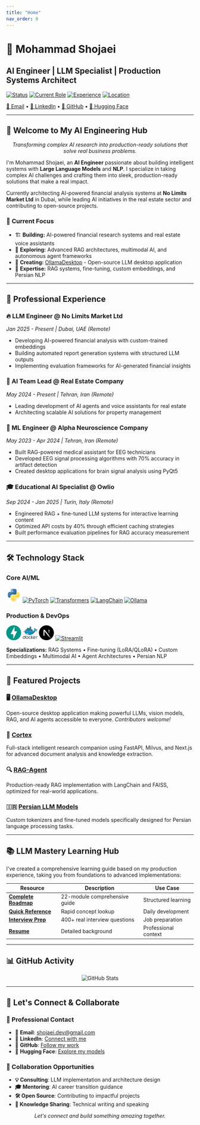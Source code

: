 ```yaml
---
title: "Home"
nav_order: 0
---
```

# 👋 Mohammad Shojaei
## **AI Engineer | LLM Specialist | Production Systems Architect**

[![Status](https://img.shields.io/badge/Status-🟢_Available-brightgreen)](mailto:shojaei.dev@gmail.com)
[![Current Role](https://img.shields.io/badge/LLM_Engineer-No_Limits_Market-blue)](https://nolimitmarkets.com/)
[![Experience](https://img.shields.io/badge/Experience-2%2B_Years_LLM-orange)]()
[![Location](https://img.shields.io/badge/Location-iRAN,_Shiraz-red)]()

[📧 Email](mailto:shojaei.dev@gmail.com) • [💼 LinkedIn](https://www.linkedin.com/in/mshojaei77) • [🐙 GitHub](https://github.com/mshojaei77) • [🤗 Hugging Face](https://huggingface.co/mshojaei77)

---

## 🚀 Welcome to My AI Engineering Hub

<p align="center">
  <em>Transforming complex AI research into production-ready solutions that solve real business problems.</em>
</p>

I'm Mohammad Shojaei, an **AI Engineer** passionate about building intelligent systems with **Large Language Models** and **NLP**. I specialize in taking complex AI challenges and crafting them into sleek, production-ready solutions that make a real impact.

Currently architecting AI-powered financial analysis systems at **No Limits Market Ltd** in Dubai, while leading AI initiatives in the real estate sector and contributing to open-source projects.

### 🎯 **Current Focus**
- 🏗️ **Building:** AI-powered financial research systems and real estate voice assistants
- 🧠 **Exploring:** Advanced RAG architectures, multimodal AI, and autonomous agent frameworks
- 🚀 **Creating:** [OllamaDesktop](https://github.com/mshojaei77/ollama-desktop) - Open-source LLM desktop application
- 💬 **Expertise:** RAG systems, fine-tuning, custom embeddings, and Persian NLP

---

## 💼 Professional Experience

### **🔥 LLM Engineer** @ No Limits Market Ltd
*Jan 2025 - Present | Dubai, UAE (Remote)*
- Developing AI-powered financial analysis with custom-trained embeddings
- Building automated report generation systems with structured LLM outputs
- Implementing evaluation frameworks for AI-generated financial insights

### **🎯 AI Team Lead** @ Real Estate Company  
*May 2024 - Present | Tehran, Iran (Remote)*
- Leading development of AI agents and voice assistants for real estate
- Architecting scalable AI solutions for property management

### **🧠 ML Engineer** @ Alpha Neuroscience Company
*May 2023 - Apr 2024 | Tehran, Iran (Remote)*
- Built RAG-powered medical assistant for EEG technicians
- Developed EEG signal processing algorithms with 70% accuracy in artifact detection
- Created desktop applications for brain signal analysis using PyQt5

### **🎓 Educational AI Specialist** @ Owlio
*Sep 2024 - Jan 2025 | Turin, Italy (Remote)*
- Engineered RAG + fine-tuned LLM systems for interactive learning content
- Optimized API costs by 40% through efficient caching strategies
- Built performance evaluation pipelines for RAG accuracy measurement

---

## 🛠️ Technology Stack

### **Core AI/ML**
<p align="left">
  <a href="https://www.python.org"><img src="https://raw.githubusercontent.com/devicons/devicon/master/icons/python/python-original.svg" alt="Python" width="40" height="40"/></a>
  <a href="https://pytorch.org/"><img src="https://www.vectorlogo.zone/logos/pytorch/pytorch-icon.svg" alt="PyTorch" width="40" height="40"/></a>
  <a href="https://huggingface.co/"><img src="https://huggingface.co/front/assets/huggingface_logo-noborder.svg" alt="Transformers" width="40" height="40"/></a>
  <a href="https://www.langchain.com/"><img src="https://registry.npmmirror.com/@lobehub/icons-static-png/latest/files/dark/langgraph-color.png" alt="LangChain" width="40" height="40"/></a>
  <a href="https://ollama.com/"><img src="https://ollama.com/public/ollama.png" alt="Ollama" width="40" height="40"/></a>
</p>

### **Production & DevOps**
<p align="left">
  <a href="https://fastapi.tiangolo.com/"><img src="https://raw.githubusercontent.com/devicons/devicon/master/icons/fastapi/fastapi-original.svg" alt="FastAPI" width="40" height="40"/></a>
  <a href="https://www.docker.com/"><img src="https://raw.githubusercontent.com/devicons/devicon/master/icons/docker/docker-original-wordmark.svg" alt="Docker" width="40" height="40"/></a>
  <a href="https://nextjs.org/"><img src="https://raw.githubusercontent.com/devicons/devicon/master/icons/nextjs/nextjs-original.svg" alt="Next.js" width="40" height="40"/></a>
  <a href="https://streamlit.io/"><img src="https://streamlit.io/images/brand/streamlit-logo-primary-colormark-darktext.svg" alt="Streamlit" width="40" height="40"/></a>
</p>

**Specializations:** RAG Systems • Fine-tuning (LoRA/QLoRA) • Custom Embeddings • Multimodal AI • Agent Architectures • Persian NLP

---

## 🚀 Featured Projects

### **🖥️ [OllamaDesktop](https://github.com/mshojaei77/ollama-desktop)**
Open-source desktop application making powerful LLMs, vision models, RAG, and AI agents accessible to everyone. *Contributors welcome!*

### **🧠 [Cortex](https://github.com/mshojaei77/Cortex)**
Full-stack intelligent research companion using FastAPI, Milvus, and Next.js for advanced document analysis and knowledge extraction.

### **🔍 [RAG-Agent](https://github.com/mshojaei77/RAG-Agent)**
Production-ready RAG implementation with LangChain and FAISS, optimized for real-world applications.

### **🇮🇷 [Persian LLM Models](https://huggingface.co/mshojaei77)**
Custom tokenizers and fine-tuned models specifically designed for Persian language processing tasks.

---

## 📚 LLM Mastery Learning Hub

I've created a comprehensive learning guide based on my production experience, taking you from foundations to advanced implementations:

| Resource | Description | Use Case |
|----------|-------------|----------|
| **[Complete Roadmap](roadmap.md)** | 22-module comprehensive guide | Structured learning |
| **[Quick Reference](mini-roadmap.md)** | Rapid concept lookup | Daily development |
| **[Interview Prep](interview.md)** | 400+ real interview questions | Job preparation |
| **[Resume](about.md)** | Detailed background | Professional context |

---

## 📊 GitHub Activity

<p align="center">
  <img src="https://github-readme-stats.vercel.app/api?username=mshojaei77&show_icons=true&theme=radical&locale=en&count_private=true" alt="GitHub Stats" width="420"/>
</p>

---

## 🤝 Let's Connect & Collaborate

### **💼 Professional Contact**
- 📧 **Email**: [shojaei.dev@gmail.com](mailto:shojaei.dev@gmail.com)
- 💼 **LinkedIn**: [Connect with me](https://www.linkedin.com/in/mshojaei77)
- 🐙 **GitHub**: [Follow my work](https://github.com/mshojaei77)
- 🤗 **Hugging Face**: [Explore my models](https://huggingface.co/mshojaei77)

### **🚀 Collaboration Opportunities**
- **💡 Consulting**: LLM implementation and architecture design
- **🎓 Mentoring**: AI career transition guidance
- **🛠️ Open Source**: Contributing to impactful projects
- **📝 Knowledge Sharing**: Technical writing and speaking

<p align="center">
  <em>Let's connect and build something amazing together.</em>
</p>

